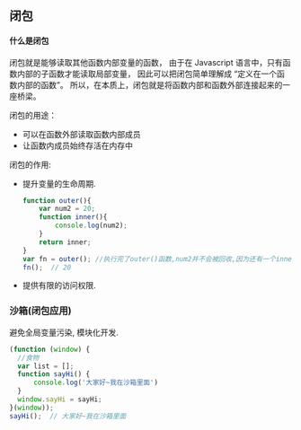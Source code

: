 ## 闭包

#### 什么是闭包

闭包就是能够读取其他函数内部变量的函数，
由于在 Javascript 语言中，只有函数内部的子函数才能读取局部变量，
因此可以把闭包简单理解成 “定义在一个函数内部的函数”。
所以，在本质上，闭包就是将函数内部和函数外部连接起来的一座桥梁。

闭包的用途：

- 可以在函数外部读取函数内部成员
- 让函数内成员始终存活在内存中





闭包的作用:

- 提升变量的生命周期. 

  ```javascript
  function outer(){
      var num2 = 20;
      function inner(){
          console.log(num2);
      }
      return inner;
  }
  var fn = outer(); //执行完了outer()函数,num2并不会被回收,因为还有一个inner函数在引用他.
  fn();  // 20
  ```

  

- 提供有限的访问权限.

   

### 沙箱(闭包应用)

避免全局变量污染, 模块化开发. 

```JavaScript
(function (window) {
  //食物
  var list = [];
  function sayHi() {
      console.log('大家好~我在沙箱里面')
  }
  window.sayHi = sayHi;
}(window));
sayHi();  // 大家好~我在沙箱里面
```



